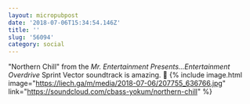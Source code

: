 ```yaml
---
layout: micropubpost
date: '2018-07-06T15:34:54.146Z'
title: ''
slug: '56094'
category: social
---
```

"Northern Chill" from the _Mr. Entertainment Presents...Entertainment Overdrive_ Sprint Vector soundtrack is amazing. 🎵
{% include image.html image="https://liech.ga/m/media/2018-07-06/207755_636766.jpg" link="https://soundcloud.com/cbass-yokum/northern-chill" %}
